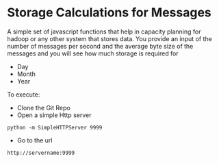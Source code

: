 Storage Calculations for Messages
===

A simple set of javascript functions that help in capacity planning for hadoop or any other system that stores data.
You provide an input of the number of messages per second and the average byte size of the messages and you will see how much storage is required for

* Day
* Month
* Year

To execute:

* Clone the Git Repo
* Open a simple Http server
```
python -m SimpleHTTPServer 9999 
```
* Go to the url
```
http://servername:9999
```
